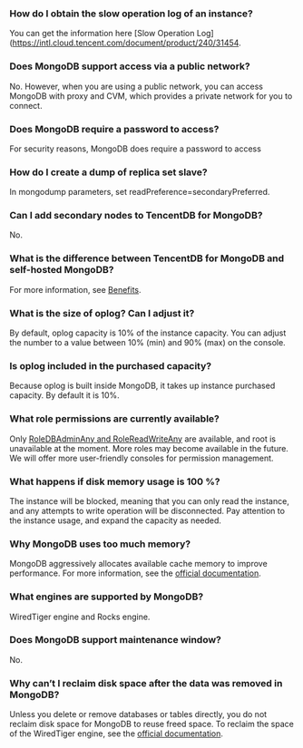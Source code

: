 
### How do I obtain the slow operation log of an instance?
You can get the information here [Slow Operation Log](https://intl.cloud.tencent.com/document/product/240/31454.
### Does MongoDB support access via a public network?
No. However, when you are using a public network, you can access MongoDB with proxy and CVM, which provides a private network for you to connect.
### Does MongoDB require a password to access?
For security reasons, MongoDB does require a password to access
### How do I create a dump of replica set slave?
In mongodump parameters, set readPreference=secondaryPreferred.
### Can I add secondary nodes to TencentDB for MongoDB?
No.
### What is the difference between TencentDB for MongoDB and self-hosted MongoDB?
For more information, see [Benefits](https://intl.cloud.tencent.com/document/product/240/3545).
### What is the size of oplog? Can I adjust it?
By default, oplog capacity is 10% of the instance capacity. You can adjust the number to a value between 10% (min) and  90% (max) on the console.
### Is oplog included in the purchased capacity?
Because oplog is built inside MongoDB, it takes up instance purchased capacity. By default it is 10%.
### What role permissions are currently available?
Only [RoleDBAdminAny and RoleReadWriteAny](https://docs.mongodb.org/v3.0/reference/built-in-roles/) are available, and root is unavailable at the moment. More roles may become available in the future. We will offer more user-friendly consoles for permission management.
### What happens if disk memory usage is 100 %?
The instance will be blocked, meaning that you can only read the instance, and any attempts to write operation will be disconnected. Pay attention to the instance usage, and expand the capacity as needed.
### Why MongoDB uses too much memory?
MongoDB aggressively allocates available cache memory to improve performance. For more information, see the [official documentation](https://docs.mongodb.com/manual/faq/storage/).
### What engines are supported by MongoDB?
WiredTiger engine and Rocks engine.
### Does MongoDB support maintenance window?
No.
### Why can’t I reclaim disk space after the data was removed in MongoDB?
Unless you delete or remove databases or tables directly, you do not reclaim disk space for MongoDB to reuse freed space. To reclaim the space of the WiredTiger engine, see the [official documentation](https://docs.mongodb.com/manual/faq/storage/).
